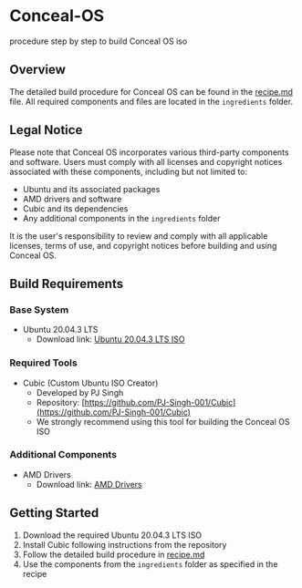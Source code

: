 # Conceal-OS
procedure step by step to build Conceal OS iso
## Overview
The detailed build procedure for Conceal OS can be found in the [recipe.md](recipe.md) file. All required components and files are located in the `ingredients` folder.

## Legal Notice
Please note that Conceal OS incorporates various third-party components and software. Users must comply with all licenses and copyright notices associated with these components, including but not limited to:
- Ubuntu and its associated packages
- AMD drivers and software
- Cubic and its dependencies
- Any additional components in the `ingredients` folder

It is the user's responsibility to review and comply with all applicable licenses, terms of use, and copyright notices before building and using Conceal OS.

## Build Requirements

### Base System
- Ubuntu 20.04.3 LTS
  - Download link: [Ubuntu 20.04.3 LTS ISO](...)

### Required Tools
- Cubic (Custom Ubuntu ISO Creator)
  - Developed by PJ Singh
  - Repository: [https://github.com/PJ-Singh-001/Cubic](https://github.com/PJ-Singh-001/Cubic)
  - We strongly recommend using this tool for building the Conceal OS ISO

### Additional Components
- AMD Drivers
  - Download link: [AMD Drivers](...)

## Getting Started
1. Download the required Ubuntu 20.04.3 LTS ISO
2. Install Cubic following instructions from the repository
3. Follow the detailed build procedure in [recipe.md](recipe.md)
4. Use the components from the `ingredients` folder as specified in the recipe


